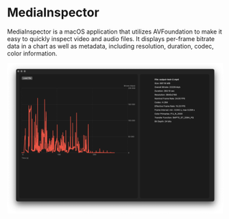 # MediaInspector

MediaInspector is a macOS application that utilizes AVFoundation to make it easy to quickly inspect video and audio files. It displays per-frame bitrate data in a chart as well as metadata, including resolution, duration, codec, color information.

![MediaInspector Screenshot](screenshot.png)
